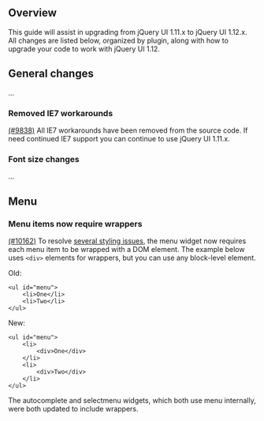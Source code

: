 <script>{
	"title": "jQuery UI 1.12 Upgrade Guide",
	"toc": true
}</script>

## Overview

This guide will assist in upgrading from jQuery UI 1.11.x to jQuery UI 1.12.x. All changes are listed below, organized by plugin, along with how to upgrade your code to work with jQuery UI 1.12.

## General changes

...

### Removed IE7 workarounds

[(#9838)](http://bugs.jqueryui.com/ticket/9838) All IE7 workarounds have been removed from the source code. If need continued IE7 support you can continue to use jQuery UI 1.11.x.

### Font size changes

...

## Menu

### Menu items now require wrappers

[(#10162)](http://bugs.jqueryui.com/ticket/10162) To resolve [several styling issues](http://bugs.jqueryui.com/ticket/10162), the menu widget now requires each menu item to be wrapped with a DOM element. The example below uses `<div>` elements for wrappers, but you can use any block-level element.

Old:

```
<ul id="menu">
	<li>One</li>
	<li>Two</li>
</ul>
```

New:

```
<ul id="menu">
	<li>
		<div>One</div>
	</li>
	<li>
		<div>Two</div>
	</li>
</ul>
```

The autocomplete and selectmenu widgets, which both use menu internally, were both updated to include wrappers.

